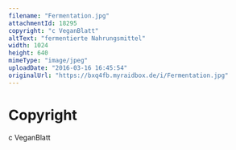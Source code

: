 ```yaml
---
filename: "Fermentation.jpg"
attachmentId: 18295
copyright: "c VeganBlatt"
altText: "fermentierte Nahrungsmittel"
width: 1024
height: 640
mimeType: "image/jpeg"
uploadDate: "2016-03-16 16:45:54"
originalUrl: "https://bxq4fb.myraidbox.de/i/Fermentation.jpg"
---
```


# Copyright

c VeganBlatt
